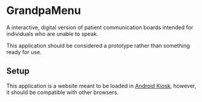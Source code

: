 # GrandpaMenu

A interactive, digital version of patient communication boards intended for individuals who are unable to speak.

This application should be considered a prototype rather than something ready for use.

## Setup

This application is a website meant to be loaded in [Android Kiosk](https://android-kiosk.com), however, it should be compatible with other browsers.